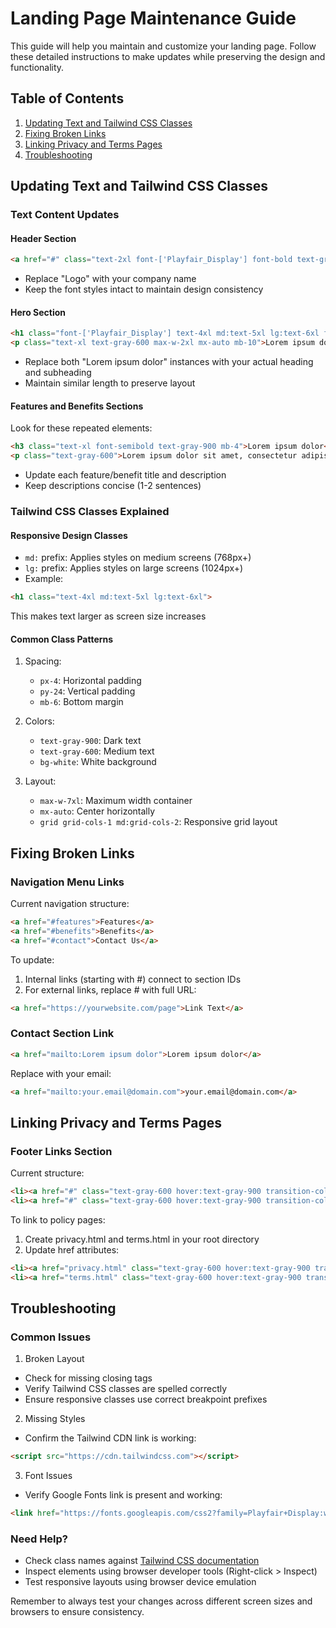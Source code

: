 # Landing Page Maintenance Guide

This guide will help you maintain and customize your landing page. Follow these detailed instructions to make updates while preserving the design and functionality.

## Table of Contents
1. [Updating Text and Tailwind CSS Classes](#updating-text-and-tailwind-css-classes)
2. [Fixing Broken Links](#fixing-broken-links)
3. [Linking Privacy and Terms Pages](#linking-privacy-and-terms-pages)
4. [Troubleshooting](#troubleshooting)

## Updating Text and Tailwind CSS Classes

### Text Content Updates

#### Header Section
```html
<a href="#" class="text-2xl font-['Playfair_Display'] font-bold text-gray-900">Logo</a>
```
- Replace "Logo" with your company name
- Keep the font styles intact to maintain design consistency

#### Hero Section
```html
<h1 class="font-['Playfair_Display'] text-4xl md:text-5xl lg:text-6xl font-bold text-gray-900 leading-tight mb-6">Lorem ipsum dolor</h1>
<p class="text-xl text-gray-600 max-w-2xl mx-auto mb-10">Lorem ipsum dolor</p>
```
- Replace both "Lorem ipsum dolor" instances with your actual heading and subheading
- Maintain similar length to preserve layout

#### Features and Benefits Sections
Look for these repeated elements:
```html
<h3 class="text-xl font-semibold text-gray-900 mb-4">Lorem ipsum dolor</h3>
<p class="text-gray-600">Lorem ipsum dolor sit amet, consectetur adipiscing elit.</p>
```
- Update each feature/benefit title and description
- Keep descriptions concise (1-2 sentences)

### Tailwind CSS Classes Explained

#### Responsive Design Classes
- `md:` prefix: Applies styles on medium screens (768px+)
- `lg:` prefix: Applies styles on large screens (1024px+)
- Example:
```html
<h1 class="text-4xl md:text-5xl lg:text-6xl">
```
This makes text larger as screen size increases

#### Common Class Patterns
1. Spacing:
   - `px-4`: Horizontal padding
   - `py-24`: Vertical padding
   - `mb-6`: Bottom margin

2. Colors:
   - `text-gray-900`: Dark text
   - `text-gray-600`: Medium text
   - `bg-white`: White background

3. Layout:
   - `max-w-7xl`: Maximum width container
   - `mx-auto`: Center horizontally
   - `grid grid-cols-1 md:grid-cols-2`: Responsive grid layout

## Fixing Broken Links

### Navigation Menu Links
Current navigation structure:
```html
<a href="#features">Features</a>
<a href="#benefits">Benefits</a>
<a href="#contact">Contact Us</a>
```

To update:
1. Internal links (starting with #) connect to section IDs
2. For external links, replace # with full URL:
```html
<a href="https://yourwebsite.com/page">Link Text</a>
```

### Contact Section Link
```html
<a href="mailto:Lorem ipsum dolor">Lorem ipsum dolor</a>
```
Replace with your email:
```html
<a href="mailto:your.email@domain.com">your.email@domain.com</a>
```

## Linking Privacy and Terms Pages

### Footer Links Section
Current structure:
```html
<li><a href="#" class="text-gray-600 hover:text-gray-900 transition-colors duration-300">Privacy Policy</a></li>
<li><a href="#" class="text-gray-600 hover:text-gray-900 transition-colors duration-300">Terms of Service</a></li>
```

To link to policy pages:
1. Create privacy.html and terms.html in your root directory
2. Update href attributes:
```html
<li><a href="privacy.html" class="text-gray-600 hover:text-gray-900 transition-colors duration-300">Privacy Policy</a></li>
<li><a href="terms.html" class="text-gray-600 hover:text-gray-900 transition-colors duration-300">Terms of Service</a></li>
```

## Troubleshooting

### Common Issues

1. Broken Layout
- Check for missing closing tags
- Verify Tailwind CSS classes are spelled correctly
- Ensure responsive classes use correct breakpoint prefixes

2. Missing Styles
- Confirm the Tailwind CDN link is working:
```html
<script src="https://cdn.tailwindcss.com"></script>
```

3. Font Issues
- Verify Google Fonts link is present and working:
```html
<link href="https://fonts.googleapis.com/css2?family=Playfair+Display:wght@400;700&family=Inter:wght@300;400;500;600;700&display=swap" rel="stylesheet">
```

### Need Help?
- Check class names against [Tailwind CSS documentation](https://tailwindcss.com/docs)
- Inspect elements using browser developer tools (Right-click > Inspect)
- Test responsive layouts using browser device emulation

Remember to always test your changes across different screen sizes and browsers to ensure consistency.